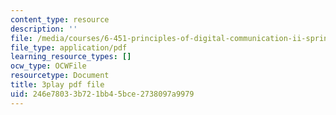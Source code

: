 ```yaml
---
content_type: resource
description: ''
file: /media/courses/6-451-principles-of-digital-communication-ii-spring-2005/246e78033b721bb45bce2738097a9979_DyRLOmVRQDw.pdf
file_type: application/pdf
learning_resource_types: []
ocw_type: OCWFile
resourcetype: Document
title: 3play pdf file
uid: 246e7803-3b72-1bb4-5bce-2738097a9979
---
```

